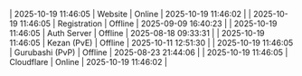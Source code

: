 | 2025-10-19 11:46:05 | Website | Online | 2025-10-19 11:46:02 |
| 2025-10-19 11:46:05 | Registration | Offline | 2025-09-09 16:40:23 |
| 2025-10-19 11:46:05 | Auth Server | Offline | 2025-08-18 09:33:31 |
| 2025-10-19 11:46:05 | Kezan (PvE) | Offline | 2025-10-11 12:51:30 |
| 2025-10-19 11:46:05 | Gurubashi (PvP) | Offline | 2025-08-23 21:44:06 |
| 2025-10-19 11:46:05 | Cloudflare | Online | 2025-10-19 11:46:02 |
